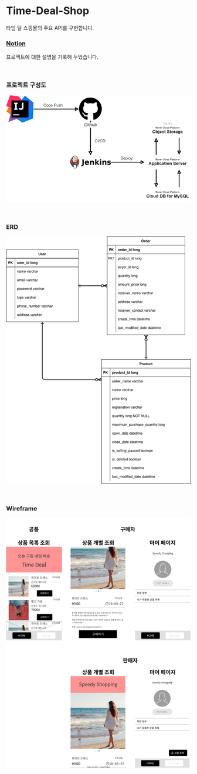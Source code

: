 # Time-Deal-Shop

타임 딜 쇼핑몰의 주요 API를 구현합니다.

### [Notion](https://kkumta.notion.site/Time-Deal-Server-39ffac2952894844be044af30cf502cc)

프로젝트에 대한 설명을 기록해 두었습니다.

<br>

### 프로젝트 구성도

![프로젝트_구성도](./documents/프로젝트_구성도.png)

<br>

### ERD

![ERD](./documents/ERD.svg)

<br>

### Wireframe

![Wireframe](./documents/wireframe.svg)